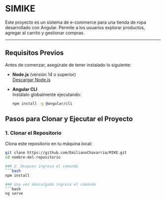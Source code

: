 # SIMIKE

Este proyecto es un sistema de e-commerce para una tienda de ropa desarrollado con Angular. Permite a los usuarios explorar productos, agregar al carrito y gestionar compras.

---

## Requisitos Previos

Antes de comenzar, asegúrate de tener instalado lo siguiente:

- **Node.js** (versión 14 o superior)  
  [Descargar Node.js](https://nodejs.org/)

- **Angular CLI**  
  Instálalo globalmente ejecutando:  
  ```bash
  npm install -g @angular/cli

## Pasos para Clonar y Ejecutar el Proyecto

### 1. Clonar el Repositorio  
Clona este repositorio en tu máquina local:  
```bash
git clone https://github.com/EmilianoChavarria/MIKE.git
cd nombre-del-repositorio

### 2. Despues ingresa el comando
```bash
npm install

### Una vez descargado ingresa el comando
```bash
ng serve
